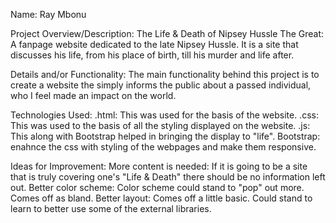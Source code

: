 Name: Ray Mbonu

Project Overview/Description: 
    The Life & Death of Nipsey Hussle The Great: 
    A fanpage website dedicated to the late Nipsey Hussle. It is a site that discusses his life, from his place of birth, till his murder and life after.

Details and/or Functionality:
    The main functionality behind this project is to create a website the simply informs the public about a passed individual, who I feel made an impact on the world. 


Technologies Used:
    .html: This was used for the basis of the website.
    .css: This was used to the basis of all the styling displayed on the website.
    .js: This along with Bootstrap helped in bringing the display to "life".
    Bootstrap: enahnce the css with styling of the webpages and make them responsive.

Ideas for Improvement:
    More content is needed: If it is going to be a site that is truly covering one's "Life & Death" there should be no information left out.
    Better color scheme: Color scheme could stand to "pop" out more. Comes off as bland.
    Better layout: Comes off a little basic. Could stand to learn to better use some of the external libraries.
